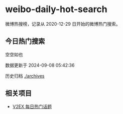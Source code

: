 # weibo-daily-hot-search

微博热搜榜，记录从 2020-12-29 日开始的微博热门搜索。

## 今日热门搜索

<!-- BEGIN -->

空空如也

数据更新于 2024-09-08 05:42:36

<!-- END -->

历史归档 [./archives](./archives)

## 相关项目

- [V2EX 每日热门话题](https://github.com/boojack/v2ex-daily-hot-topic)

